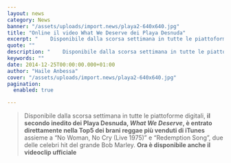```yaml
---
layout: news
category: News
banner: "/assets/uploads/import.news/playa2-640x640.jpg"
title: "Online il video What We Deserve dei Playa Desnuda"
excerpt: "    Disponibile dalla scorsa settimana in tutte le piattoforme digitali, il secondo inedito dei Playa Desnuda, What We Deserve, è entrato direttamente nella Top5 dei brani reggae più venduti di iTunes assieme a “No Woman, No Cry (Live 1975)” e “Redemption Song”, due delle celebri hit del grande Bob Marley. Ora è disponibile anche il videoclip ufficiale"
quote: ""
description: "    Disponibile dalla scorsa settimana in tutte le piattoforme digitali, il secondo inedito dei Playa Desnuda, What We Deserve, è entrato direttamente nella Top5 dei brani reggae più venduti di iTunes assieme a “No Woman, No Cry (Live 1975)” e “Redemption Song”, due delle celebri hit del grande Bob Marley. Ora è disponibile anche il videoclip ufficiale"
keywords: ""
date: 2014-12-25T00:00:00.000+01:00
author: "Haile Anbessa"
cover: "/assets/uploads/import.news/playa2-640x640.jpg"
pagination:
  enabled: true

---
```


[](https://hotmc.com/wp-content/uploads/2014/12/playa2.jpg)

> Disponibile dalla scorsa settimana in tutte le piattoforme digitali, **il secondo inedito dei Playa Desnuda, _What We Deserve_, è entrato direttamente nella Top5 dei brani reggae più venduti di iTunes** assieme a “No Woman, No Cry (Live 1975)” e “Redemption Song”, due delle celebri hit del grande Bob Marley. **Ora è disponibile anche il videoclip ufficiale**